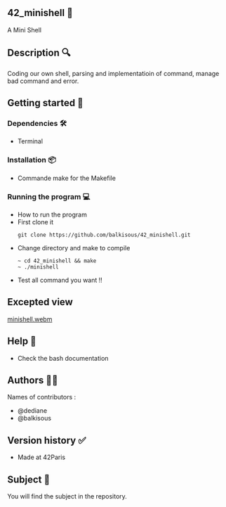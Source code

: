 ## 42_minishell 🐚
A Mini Shell 

## Description 🔍
Coding our own shell, parsing and implementatioin of command, manage bad command and error.

## Getting started 🏁

### Dependencies 🛠️
* Terminal
    

### Installation 📦
* Commande make for the Makefile 

### Running the program 💻
* How to run the program
* First clone it
  ```
  git clone https://github.com/balkisous/42_minishell.git
  ```
* Change directory and make to compile
  ```
  ~ cd 42_minishell && make
  ~ ./minishell
  ```
* Test all command you want !!
  
## Excepted view
[minishell.webm](https://github.com/balkisous/42_minishell/assets/76943138/7210625e-5920-404e-963b-94a29fd0d647)

## Help 🛟
* Check the bash documentation
    
## Authors 👩‍💻
Names of contributors :
* @dediane
* @balkisous

## Version history ✅
* Made at 42Paris 

## Subject 📝
You will find the subject in the repository.
